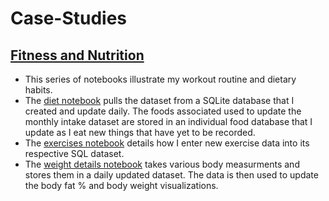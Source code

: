 # Case-Studies

<h2> <a href="https://github.com/Artuk009/Case-Studies/tree/9577c297cf6c5d98e7e72e2c493fb973d4da16b3/MyFitnessAndNutrition">Fitness and Nutrition</a> </h2>
<p>
  <ul>
    <li>This series of notebooks illustrate my workout routine and dietary habits.</li>
    <li>The <a href="https://github.com/Artuk009/Case-Studies/blob/9577c297cf6c5d98e7e72e2c493fb973d4da16b3/MyFitnessAndNutrition/diet.ipynb">diet notebook</a> pulls the dataset from a SQLite database that I created and update daily. The foods associated used to update the monthly intake dataset are stored in an individual food database that I update as I eat new things that have yet to be recorded.  </li>
    <li>The <a href="https://github.com/Artuk009/Case-Studies/blob/9577c297cf6c5d98e7e72e2c493fb973d4da16b3/MyFitnessAndNutrition/exercises.ipynb">exercises notebook</a> details how I enter new exercise data into its respective SQL dataset.   </li>
    <li>The <a href="https://github.com/Artuk009/Case-Studies/blob/9577c297cf6c5d98e7e72e2c493fb973d4da16b3/MyFitnessAndNutrition/weight_details.ipynb">weight details notebook</a> takes various body measurments and stores them in a daily updated dataset. The data is then used to update the body fat % and body weight visualizations. </li>
  </ul>
</p>
